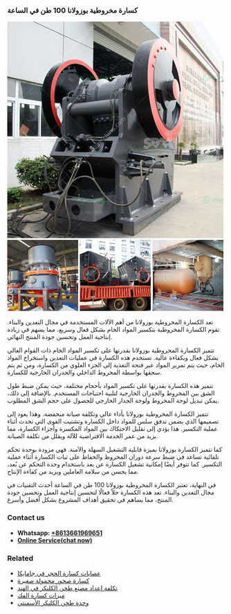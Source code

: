 <h3>كسارة مخروطية بوزولانا 100 طن في الساعة</h3><img src='1701853267.jpg' alt=''><p>تعد الكسارة المخروطية بوزولانا من أهم الآلات المستخدمة في مجال التعدين والبناء. تقوم الكسارة المخروطية بتكسير المواد الخام بشكل فعال وسريع، مما يسهم في زيادة إنتاجية العمل وتحسين جودة المنتج النهائي.</p><p>تتميز الكسارة المخروطية بوزولانا بقدرتها على تكسير المواد الخام ذات القوام العالي بشكل فعال وبكفاءة عالية. تستخدم هذه الكسارة في عمليات التعدين واستخراج المواد الخام، حيث يتم تمرير المواد عبر فتحة التغذية إلى الجزء العلوي من الكسارة، ومن ثم يتم سحقها بواسطة المخروط الداخلي والجدران الخارجية للكسارة.</p><p>تتميز هذه الكسارة بقدرتها على تكسير المواد بأحجام مختلفة، حيث يمكن ضبط طول الشق بين المخروط والجدران الخارجية لتلبية احتياجات المستخدم. بالإضافة إلى ذلك، يمكن تبديل لوحة المخروط ولوحة الجدار الخارجي للحصول على حجم الشق المطلوب.</p><p>تتميز الكسارة المخروطية بوزولانا بأداء عالي وتكلفة صيانة منخفضة. وهذا يعود إلى تصميمها الذي يضمن تدفق سلس للمواد داخل الكسارة وتشتيت القوى التي تحدث أثناء عملية التكسير. هذا يؤدي إلى تقليل الاحتكاك بين المواد المكسرة وأجزاء الكسارة، مما يزيد من عمر الخدمة الافتراضية للآلة ويقلل من تكلفة الصيانة.</p><p>كما تتميز الكسارة بوزولانا بميزة قابلية التشغيل السهلة والآمنة. فهي مزودة بوحدة تحكم تلقائية تساعد في ضبط سرعة دوران المخروط والحفاظ على ثبات الكسارة أثناء عملية التكسير. كما تتوفر أيضًا إمكانية تشغيل الكسارة عن بعد باستخدام وحدة التحكم عن بُعد، مما يحسن من سلامة العاملين ويزيد من كفاءة الإنتاج.</p><p>في النهاية، تعتبر الكسارة المخروطية بوزولانا 100 طن في الساعة أحدث التقنيات في مجال التعدين والبناء. تعد هذه الكسارة حلاً فعالًا لتحسين إنتاجية العمل وتحسين جودة المنتج، مما يساهم في تحقيق أهداف المشروع بشكل أفضل وأسرع.</p><h3>Contact us</h3><ul><li><strong>Whatsapp:&nbsp;<a href="https://wa.me/8613661969651">+8613661969651</a></strong></li><li><a href="https://swt.shibang-china.com/?git&amp;zhl&amp;كسارة مخروطية بوزولانا 100 طن في الساعة"><strong>Online Service(chat now)</strong></a></li></ul><h3>Related</h3><ul><li><a href='عصابات كسارة الحجر في جامايكا.md'>عصابات كسارة الحجر في جامايكا</a></li><li><a href='كسارة صخور محمولة صغيرة.md'>كسارة صخور محمولة صغيرة</a></li><li><a href='تكلفة إعداد مصنع طحن الكلنكر في الهند.md'>تكلفة إعداد مصنع طحن الكلنكر في الهند</a></li><li><a href='ميزات كسارة الفك.md'>ميزات كسارة الفك</a></li><li><a href='وحدة طحن الكلنكر الأسمنتي.md'>وحدة طحن الكلنكر الأسمنتي</a></li></ul>